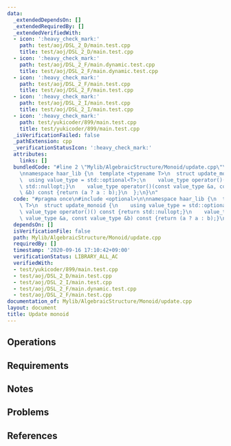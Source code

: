 ```yaml
---
data:
  _extendedDependsOn: []
  _extendedRequiredBy: []
  _extendedVerifiedWith:
  - icon: ':heavy_check_mark:'
    path: test/aoj/DSL_2_D/main.test.cpp
    title: test/aoj/DSL_2_D/main.test.cpp
  - icon: ':heavy_check_mark:'
    path: test/aoj/DSL_2_F/main.dynamic.test.cpp
    title: test/aoj/DSL_2_F/main.dynamic.test.cpp
  - icon: ':heavy_check_mark:'
    path: test/aoj/DSL_2_F/main.test.cpp
    title: test/aoj/DSL_2_F/main.test.cpp
  - icon: ':heavy_check_mark:'
    path: test/aoj/DSL_2_I/main.test.cpp
    title: test/aoj/DSL_2_I/main.test.cpp
  - icon: ':heavy_check_mark:'
    path: test/yukicoder/899/main.test.cpp
    title: test/yukicoder/899/main.test.cpp
  _isVerificationFailed: false
  _pathExtension: cpp
  _verificationStatusIcon: ':heavy_check_mark:'
  attributes:
    links: []
  bundledCode: "#line 2 \"Mylib/AlgebraicStructure/Monoid/update.cpp\"\n#include <optional>\n\
    \nnamespace haar_lib {\n  template <typename T>\n  struct update_monoid {\n  \
    \  using value_type = std::optional<T>;\n    value_type operator()() const {return\
    \ std::nullopt;}\n    value_type operator()(const value_type &a, const value_type\
    \ &b) const {return (a ? a : b);}\n  };\n}\n"
  code: "#pragma once\n#include <optional>\n\nnamespace haar_lib {\n  template <typename\
    \ T>\n  struct update_monoid {\n    using value_type = std::optional<T>;\n   \
    \ value_type operator()() const {return std::nullopt;}\n    value_type operator()(const\
    \ value_type &a, const value_type &b) const {return (a ? a : b);}\n  };\n}\n"
  dependsOn: []
  isVerificationFile: false
  path: Mylib/AlgebraicStructure/Monoid/update.cpp
  requiredBy: []
  timestamp: '2020-09-16 17:10:42+09:00'
  verificationStatus: LIBRARY_ALL_AC
  verifiedWith:
  - test/yukicoder/899/main.test.cpp
  - test/aoj/DSL_2_D/main.test.cpp
  - test/aoj/DSL_2_I/main.test.cpp
  - test/aoj/DSL_2_F/main.dynamic.test.cpp
  - test/aoj/DSL_2_F/main.test.cpp
documentation_of: Mylib/AlgebraicStructure/Monoid/update.cpp
layout: document
title: Update monoid
---
```


## Operations

## Requirements

## Notes

## Problems

## References

